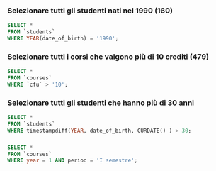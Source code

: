 ### Selezionare tutti gli studenti nati nel 1990 (160)

```SQL
SELECT *
FROM `students`
WHERE YEAR(date_of_birth) = '1990';
```

### Selezionare tutti i corsi che valgono più di 10 crediti (479)

```SQL
SELECT *
FROM `courses`
WHERE `cfu` > '10';
```

### Selezionare tutti gli studenti che hanno più di 30 anni

```SQL
SELECT *
FROM `students`
WHERE timestampdiff(YEAR, date_of_birth, CURDATE() ) > 30;
```

###

```SQL
SELECT *
FROM `courses`
WHERE year = 1 AND period = 'I semestre';
```

###

```SQL

```

###

```SQL

```

###

```SQL

```

###

```SQL

```

###

```SQL

```

###

```SQL

```

###

```SQL

```
